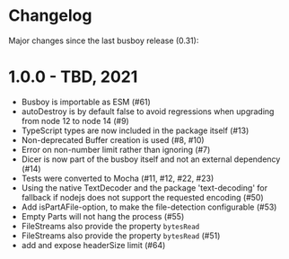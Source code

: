 # Changelog

Major changes since the last busboy release (0.31):

# 1.0.0 - TBD, 2021

* Busboy is importable as ESM (#61)
* autoDestroy is by default false to avoid regressions when upgrading from node 12 to node 14 (#9)
* TypeScript types are now included in the package itself (#13)
* Non-deprecated Buffer creation is used (#8, #10)
* Error on non-number limit rather than ignoring (#7)
* Dicer is now part of the busboy itself and not an external dependency (#14)
* Tests were converted to Mocha (#11, #12, #22, #23)
* Using the native TextDecoder and the package 'text-decoding' for fallback if nodejs does not support the requested encoding (#50)
* Add isPartAFile-option, to make the file-detection configurable (#53)
* Empty Parts will not hang the process (#55)
* FileStreams also provide the property `bytesRead`
* FileStreams also provide the property `bytesRead` (#51)
* add and expose headerSize limit (#64)
